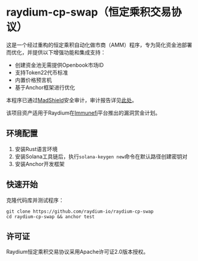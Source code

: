 # raydium-cp-swap（恒定乘积交易协议）

这是一个经过重构的恒定乘积自动化做市商（AMM）程序，专为简化资金池部署而优化，并提供以下增强功能和集成支持：
- 创建资金池无需提供Openbook市场ID
- 支持Token22代币标准
- 内置价格预言机
- 基于Anchor框架进行优化

本程序已通过[MadShield](https://www.madshield.xyz/)安全审计，审计报告详见[此处](https://github.com/raydium-io/raydium-docs/tree/master/audit/MadShield%20Q1%202024)。

该项目资产适用于Raydium在[Immunefi](https://immunefi.com/bug-bounty/raydium/)平台推出的漏洞赏金计划。

## 环境配置

1. 安装Rust语言环境
2. 安装Solana工具链后，执行`solana-keygen new`命令在默认路径创建密钥对
3. 安装Anchor开发框架

## 快速开始

克隆代码库并测试程序：
```shell
git clone https://github.com/raydium-io/raydium-cp-swap
cd raydium-cp-swap && anchor test
```

## 许可证

Raydium恒定乘积交易协议采用Apache许可证2.0版本授权。
